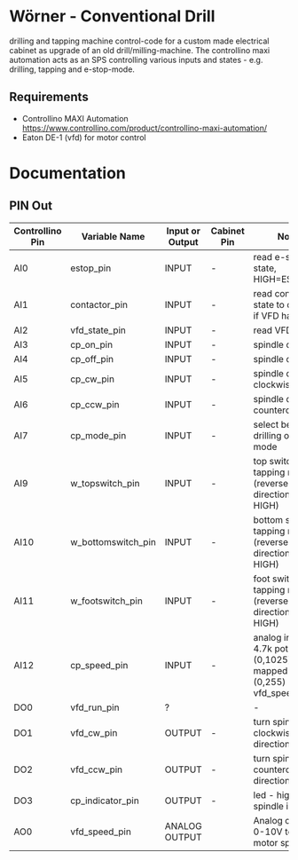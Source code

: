 # Wörner - Conventional Drill 
drilling and tapping machine control-code for a custom made electrical cabinet as upgrade of an old drill/milling-machine.
The controllino maxi automation acts as an SPS controlling various inputs and states - e.g. drilling, tapping and e-stop-mode.

## Requirements
- Controllino MAXI Automation https://www.controllino.com/product/controllino-maxi-automation/
- Eaton DE-1 (vfd) for motor control

# Documentation

## PIN Out
| Controllino Pin | Variable Name |  Input or Output |Cabinet Pin | Notes |   
|---|---|---|---|---|
| AI0   |  estop_pin |  INPUT |  - | read e-stop state, HIGH=ESTOP |
| AI1   |  contactor_pin | INPUT  | -  | read contactor state to determin if VFD has power  |
| AI2   |  vfd_state_pin |  INPUT | -  | read VFD state |
| AI3   |  cp_on_pin | INPUT  | -  |  spindle on |
| AI4   |  cp_off_pin | INPUT  | -  |  spindle off |
| AI5   |  cp_cw_pin | INPUT  | -  |  spindle direction clockwise |
| AI6   |  cp_ccw_pin | INPUT  | -  | spindle direction counterclockwise  |
| AI7   |  cp_mode_pin |  INPUT | -  | select between drilling or tapping mode  |
| AI9   |  w_topswitch_pin | INPUT  | -  | top switch for tapping mode (reverse spindle direction on HIGH) |
| AI10  |  w_bottomswitch_pin | INPUT  | -  |  bottom switch for tapping mode (reverse spindle direction on HIGH) |
| AI11  |  w_footswitch_pin |  INPUT | -  | foot switch for tapping mode (reverse spindle direction on HIGH)  |
| AI12  |  cp_speed_pin | INPUT  | -  |  analog input from 4.7k pot (0,1025) mapped to (0,255) vfd_speed_pin |
| DO0   |  vfd_run_pin | ?  |   | -  |
| DO1   |  vfd_cw_pin | OUTPUT | -  |  turn spindle on in clockwise direction |
| DO2   |  vfd_ccw_pin | OUTPUT  | -  |  turn spindle on in counterclockwise direction  |
| DO3   |  cp_indicator_pin | OUTPUT   | -  |  led - high if spindle is on |
| AO0   |  vfd_speed_pin | ANALOG OUTPUT  |   | Analog out from 0-10V to control motor speed  |

